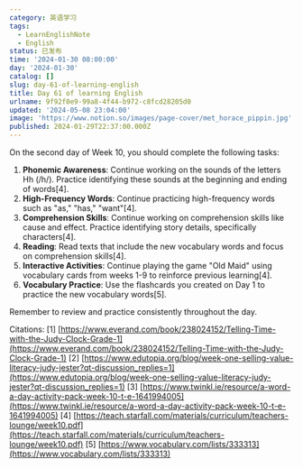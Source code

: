 ```yaml
---
category: 英语学习
tags:
  - LearnEnglishNote
  - English
status: 已发布
time: '2024-01-30 08:00:00'
day: '2024-01-30'
catalog: []
slug: day-61-of-learning-english
title: Day 61 of learning English
urlname: 9f92f0e9-99a8-4f44-b972-c8fcd28205d0
updated: '2024-05-08 23:04:00'
image: 'https://www.notion.so/images/page-cover/met_horace_pippin.jpg'
published: 2024-01-29T22:37:00.000Z
---
```


On the second day of Week 10, you should complete the following tasks:

1. **Phonemic Awareness**: Continue working on the sounds of the letters Hh (/h/). Practice identifying these sounds at the beginning and ending of words[4].
2. **High-Frequency Words**: Continue practicing high-frequency words such as "as," "has," "want"[4].
3. **Comprehension Skills**: Continue working on comprehension skills like cause and effect. Practice identifying story details, specifically characters[4].
4. **Reading**: Read texts that include the new vocabulary words and focus on comprehension skills[4].
5. **Interactive Activities**: Continue playing the game "Old Maid" using vocabulary cards from weeks 1-9 to reinforce previous learning[4].
6. **Vocabulary Practice**: Use the flashcards you created on Day 1 to practice the new vocabulary words[5].

Remember to review and practice consistently throughout the day.


Citations:
[1] [https://www.everand.com/book/238024152/Telling-Time-with-the-Judy-Clock-Grade-1](https://www.everand.com/book/238024152/Telling-Time-with-the-Judy-Clock-Grade-1)
[2] [https://www.edutopia.org/blog/week-one-selling-value-literacy-judy-jester?qt-discussion_replies=1](https://www.edutopia.org/blog/week-one-selling-value-literacy-judy-jester?qt-discussion_replies=1)
[3] [https://www.twinkl.ie/resource/a-word-a-day-activity-pack-week-10-t-e-1641994005](https://www.twinkl.ie/resource/a-word-a-day-activity-pack-week-10-t-e-1641994005)
[4] [https://teach.starfall.com/materials/curriculum/teachers-lounge/week10.pdf](https://teach.starfall.com/materials/curriculum/teachers-lounge/week10.pdf)
[5] [https://www.vocabulary.com/lists/333313](https://www.vocabulary.com/lists/333313)

